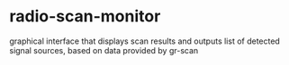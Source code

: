 # radio-scan-monitor
graphical interface that displays scan results and outputs list of detected signal sources, based on data provided by gr-scan
